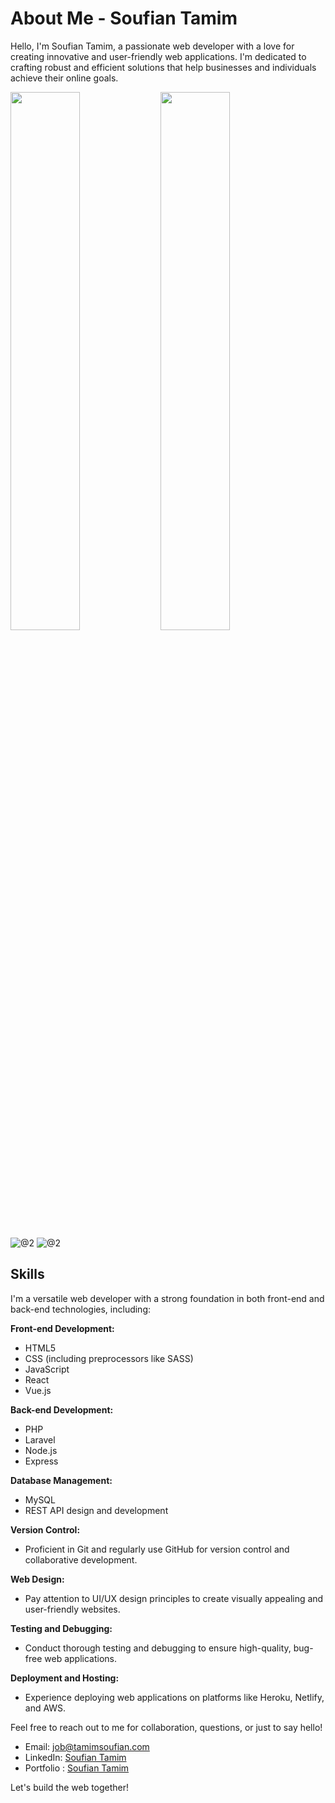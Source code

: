 # About Me - Soufian Tamim

Hello, I'm Soufian Tamim, a passionate web developer with a love for creating innovative and user-friendly web applications. I'm dedicated to crafting robust and efficient solutions that help businesses and individuals achieve their online goals.


<img align="left" width="47%" src="https://streak-stats.demolab.com?user=SoufianTamim&theme=onedark&hide_border=false&mode=weekly)](https://git.io/streak-stats" alt=""/>
<img align="left" width="47%" src="https://github-readme-stats.vercel.app/api?username=SoufianTamim&show_icons=true&theme=onedark" alt=""/>

<img src="https://img.shields.io/badge/html5-%23E34F26.svg?style=for-the-badge&logo=html5&logoColor=white" alt="@2"/>
<img src="https://img.shields.io/badge/javascript-%23323330.svg?style=for-the-badge&logo=javascript&logoColor=%23F7DF1E" alt="@2"/>
<img src="https://img.shields.io/badge/Freecodecamp-%23123.svg?&style=for-the-badge&logo=freecodecamp&logoColor=green" alt=""/>


## Skills

I'm a versatile web developer with a strong foundation in both front-end and back-end technologies, including:

**Front-end Development:**
- HTML5
- CSS (including preprocessors like SASS)
- JavaScript
- React
- Vue.js

**Back-end Development:**
- PHP
- Laravel
- Node.js
- Express

**Database Management:**
- MySQL
- REST API design and development

**Version Control:**
- Proficient in Git and regularly use GitHub for version control and collaborative development.

**Web Design:**
- Pay attention to UI/UX design principles to create visually appealing and user-friendly websites.

**Testing and Debugging:**
- Conduct thorough testing and debugging to ensure high-quality, bug-free web applications.

**Deployment and Hosting:**
- Experience deploying web applications on platforms like Heroku, Netlify, and AWS.

Feel free to reach out to me for collaboration, questions, or just to say hello!

- Email: [job@tamimsoufian.com](mailto:job@tamimsoufian.com)
- LinkedIn: [Soufian Tamim](https://www.linkedin.com/in/soufian-tamim/)
- Portfolio : [Soufian Tamim](https://www.tamimsoufian.com)

Let's build the web together!


<!--


- 🔭 I’m currently working on ...
- 🌱 I’m currently learning ...
- 👯 I’m looking to collaborate on ...
- 🤔 I’m looking for help with ...
- 💬 Ask me about ...
- 📫 How to reach me: ...
- 😄 Pronouns: ...
- ⚡ Fun fact: ...
-->


 
